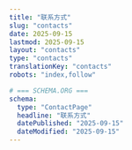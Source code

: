 ```yaml
---
title: "联系方式"
slug: "contacts"
date: 2025-09-15
lastmod: 2025-09-15
layout: "contacts"
type: "contacts"
translationKey: "contacts"
robots: "index,follow"

# === SCHEMA.ORG ===
schema:
  type: "ContactPage"
  headline: "联系方式"
  datePublished: "2025-09-15"
  dateModified: "2025-09-15"
---
```

